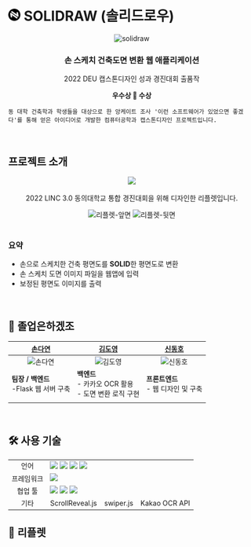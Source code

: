 <h1><img width="25px" height="25px" src="static/img/only-logo.png" alt="logo"/>
SOLIDRAW (솔리드로우)
</h1>

<div style="text-align: center;">
    <image src="static/img/solidraw-logo.png" style="height: 70px;" alt="solidraw">
    <h3>손 스케치 건축도면 변환 웹 애플리케이션</h3>
    <p>2022 DEU 캡스톤디자인 성과 경진대회 출품작</p>
    <p><strong>우수상 🥈 수상</strong></p>
</div>

```
동 대학 건축학과 학생들을 대상으로 한 앙케이트 조사 '이런 소프트웨어가 있었으면 좋겠다'를 통해 얻은 아이디어로 개발한 컴퓨터공학과 캡스톤디자인 프로젝트입니다.
```

<br />

## 프로젝트 소개

<div align="center">
    <image src="static/img/docs/docs-io.png" style="width: 400px;">
    <p>2022 LINC 3.0 동의대학교 통합 경진대회을 위해 디자인한 리플렛입니다.</p>
    <image src="static/img/docs/leaflet-front.png" alt="리플렛-앞면">
    <image src="static/img/docs/leaflet-back.png" alt="리플렛-뒷면">
</div>

<br />

### 요약
- 손으로 스케치한 건축 평면도를 <strong>SOLID</strong>한 평면도로 변환
- 손 스케치 도면 이미지 파일을 웹앱에 입력
- 보정된 평면도 이미지를 출력

<br />

## 👥 졸업은하겠조

|[손다연](https://github.com/dyson1357)|[김도영](https://github.com/kkamag)|[신동호](https://github.com/khakhid)|
|---|---|---|
| <div align="center"><img height="100px" src="https://avatars.githubusercontent.com/dyson1357" alt="손다연"/></div> | <div align="center"><img height="100px" src="https://avatars.githubusercontent.com/kkamag" alt="김도영" /></div> | <div align="center"><img height="100px" src="https://avatars.githubusercontent.com/khakhid" alt="신동호" /></div> |
| <strong>팀장 / 백엔드</strong> <br />-Flask 웹 서버 구축 | <strong>백엔드</strong> <br />- 카카오 OCR 활용<br /> - 도면 변환 로직 구현| <strong>프론트엔드</strong> <br />- 웹 디자인 및 구축   |
|  |  |  |

<br />

## 🛠️ 사용 기술

<table>
<tr>
 <td align="center">언어</td>
 <td>
   <img src="https://img.shields.io/badge/python-3776AB?style=for-the-badge&logo=python&logoColor=white">
   <img src="https://img.shields.io/badge/javascript-F7DF1E?style=for-the-badge&logo=javascript&logoColor=black">
   <img src="https://img.shields.io/badge/html5-E34F26?style=for-the-badge&logo=html5&logoColor=white">
   <img src="https://img.shields.io/badge/css-1572B6?style=for-the-badge&logo=css3&logoColor=white">
 </td>
</tr>
<tr>
 <td align="center">프레임워크</td>
 <td>
    <img src="https://img.shields.io/badge/flask-000000?style=for-the-badge&logo=flask&logoColor=white">
 </td>
</tr>
<tr>
 <td align="center">협업 툴</td>
 <td>
    <img src="https://img.shields.io/badge/Git-F05032?style=for-the-badge&logo=Git&logoColor=white"/>
    <img src="https://img.shields.io/badge/GitHub-181717?style=for-the-badge&logo=GitHub&logoColor=white"/>
    <img src="https://img.shields.io/badge/Discord-4263f5?style=for-the-badge&logo=Discord&logoColor=white"/>
 </td>
</tr>
<tr>
    <td align="center">기타</td>
    <td>
        ScrollReveal.js &nbsp;&nbsp; swiper.js &nbsp;&nbsp; Kakao OCR API
    </td>
</table>


## 🌿 리플렛



<br />
